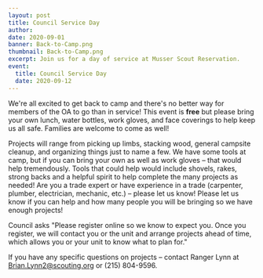 ```yaml
---
layout: post
title: Council Service Day
author:
date: 2020-09-01
banner: Back-to-Camp.png
thumbnail: Back-to-Camp.png
excerpt: Join us for a day of service at Musser Scout Reservation.
event:
  title: Council Service Day
  date: 2020-09-12
---
```


We're all excited to get back to camp and there's no better way for members of the OA to go than in service! This event is <strong>free</strong> but please bring your own lunch, water bottles, work gloves, and face coverings to help keep us all safe. Families are welcome to come as well!

Projects will range from picking up limbs, stacking wood, general campsite cleanup, and organizing things just to name a few.
We have some tools at camp, but if you can bring your own as well as work gloves – that would help tremendously. Tools that could help would include shovels, rakes, strong backs and a helpful spirit to help complete the many projects as needed!
Are you a trade expert or have experience in a trade (carpenter, plumber, electrician, mechanic, etc.) – please let us know!
Please let us know if you can help and how many people you will be bringing so we have enough projects!

Council asks "Please register online so we know to expect you. Once you register, we will contact you or the unit and arrange projects ahead of time, which allows you or your unit to know what to plan for."

If you have any specific questions on projects – contact Ranger Lynn at Brian.Lynn2@scouting.org or (215) 804-9596.
